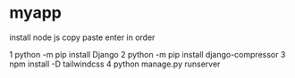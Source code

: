 # myapp
install node js 
copy paste enter in order

 1      python -m pip install Django
 2      python -m pip install django-compressor
 3      npm install -D tailwindcss
 4      python manage.py runserver

